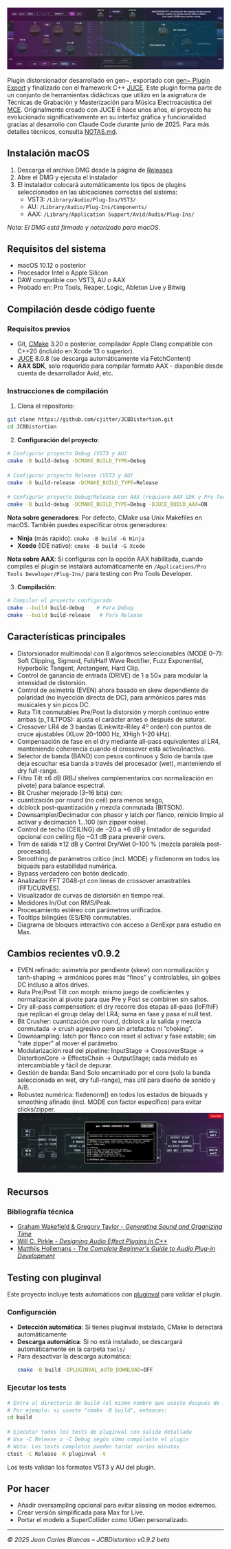 ![JCBDistortion Interface](Assets/screenshot.png)

Plugin distorsionador desarrollado en gen~, exportado con [gen~ Plugin Export](https://github.com/Cycling74/gen-plugin-export) y finalizado con el framework C++ [JUCE](https://github.com/juce-framework/JUCE). Este plugin forma parte de un conjunto de herramientas didácticas que utilizo en la asignatura de Técnicas de Grabación y Masterización para Música Electroacústica del [MCE](https://katarinagurska.com/curso-of/master-de-composicion-electroacustica-mce/). Originalmente creado con JUCE 6 hace unos años, el proyecto ha evolucionado significativamente en su interfaz gráfica y funcionalidad gracias al desarrollo con Claude Code durante junio de 2025. Para más detalles técnicos, consulta [NOTAS.md](NOTAS.md).

## Instalación macOS
1. Descarga el archivo DMG desde la página de [Releases](https://github.com/cjitter/JCBDistortion/releases)
2. Abre el DMG y ejecuta el instalador
3. El instalador colocará automáticamente los tipos de plugins seleccionados en las ubicaciones correctas del sistema:
   - VST3: `/Library/Audio/Plug-Ins/VST3/`
   - AU: `/Library/Audio/Plug-Ins/Components/`
   - AAX: `/Library/Application Support/Avid/Audio/Plug-Ins/`

*Nota: El DMG está firmado y notarizado para macOS.*

## Requisitos del sistema

- macOS 10.12 o posterior
- Procesador Intel o Apple Silicon
- DAW compatible con VST3, AU o AAX
- Probado en: Pro Tools, Reaper, Logic, Ableton Live y Bitwig

## Compilación desde código fuente

### Requisitos previos
- Git, [CMake](https://cmake.org) 3.20 o posterior, compilador Apple Clang compatible con C++20 (incluido en Xcode 13 o superior).
- [JUCE](https://github.com/juce-framework/JUCE) 8.0.8 (se descarga automáticamente via FetchContent)
- **AAX SDK**, solo requerido para compilar formato AAX - disponible desde cuenta de desarrollador Avid, etc.

### Instrucciones de compilación

1. Clona el repositorio:
```bash
git clone https://github.com/cjitter/JCBDistortion.git
cd JCBDistortion
```

2. **Configuración del proyecto**:
```bash
# Configurar proyecto Debug (VST3 y AU)
cmake -B build-debug -DCMAKE_BUILD_TYPE=Debug

# Configurar proyecto Release (VST3 y AU)
cmake -B build-release -DCMAKE_BUILD_TYPE=Release

# Configurar proyecto Debug/Release con AAX (requiere AAX SDK y Pro Tools Developer instalado)
cmake -B build-debug -DCMAKE_BUILD_TYPE=Debug -DJUCE_BUILD_AAX=ON
```

**Nota sobre generadores**: Por defecto, CMake usa Unix Makefiles en macOS. También puedes especificar otros generadores:
- **Ninja** (más rápido): `cmake -B build -G Ninja`
- **Xcode** (IDE nativo): `cmake -B build -G Xcode`

**Nota sobre AAX**: Si configuras con la opción AAX habilitada, cuando compiles el plugin se instalará automáticamente en `/Applications/Pro Tools Developer/Plug-Ins/` para testing con Pro Tools Developer.

3. **Compilación**:
```bash
# Compilar el proyecto configurado
cmake --build build-debug    # Para Debug
cmake --build build-release   # Para Release
```

## Características principales

- Distorsionador multimodal con 8 algoritmos seleccionables (MODE 0–7): Soft Clipping, Sigmoid, Full/Half Wave Rectifier, Fuzz Exponential, Hyperbolic Tangent, Arctangent, Hard Clip.
- Control de ganancia de entrada (DRIVE) de 1 a 50× para modular la intensidad de distorsión.
- Control de asimetría (EVEN) ahora basado en skew dependiente de polaridad (no inyección directa de DC), para armónicos pares más musicales y sin picos DC.
- Ruta Tilt conmutables Pre/Post la distorsión y morph continuo entre ambas (p_TILTPOS): ajusta el carácter antes o después de saturar.
- Crossover LR4 de 3 bandas (Linkwitz–Riley 4º orden) con puntos de cruce ajustables (XLow 20–1000 Hz, XHigh 1–20 kHz).
- Compensación de fase en el dry mediante all-pass equivalentes al LR4, manteniendo coherencia cuando el crossover está activo/inactivo.
- Selector de banda (BAND) con pesos continuos y Solo de banda que deja escuchar esa banda a través del procesador (wet), manteniendo el dry full-range.
- Filtro Tilt ±6 dB (RBJ shelves complementarios con normalización en pivote) para balance espectral.
- Bit Crusher mejorado (3–16 bits) con:
- cuantización por round (no ceil) para menos sesgo,
- dcblock post-quantización y mezcla conmutada (BITSON).
- Downsampler/Decimador con phasor y latch por flanco, reinicio limpio al activar y decimación 1…100 (sin zipper noise).
- Control de techo (CEILING) de −20 a +6 dB y limitador de seguridad opcional con ceiling fijo −0.1 dB para prevenir overs.
- Trim de salida ±12 dB y Control Dry/Wet 0–100 % (mezcla paralela post-procesado).
- Smoothing de parámetros crítico (incl. MODE) y fixdenorm en todos los biquads para estabilidad numérica.
- Bypass verdadero con botón dedicado.
- Analizador FFT 2048-pt con líneas de crossover arrastrables (FFT/CURVES).
- Visualizador de curvas de distorsión en tiempo real.
- Medidores In/Out con RMS/Peak.
- Procesamiento estéreo con parámetros unificados.
- Tooltips bilingües (ES/EN) conmutables.
- Diagrama de bloques interactivo con acceso a GenExpr para estudio en Max.
## Cambios recientes v0.9.2

- EVEN refinado: asimetría por pendiente (skew) con normalización y tanh-shaping → armónicos pares más “finos” y controlables, sin golpes DC incluso a altos drives.
- Ruta Pre/Post Tilt con morph: mismo juego de coeficientes y normalización al pivote para que Pre y Post se combinen sin saltos.
- Dry all-pass compensation: el dry recorre dos etapas all-pass (loF/hiF) que replican el group delay del LR4; suma en fase y pasa el null test.
- Bit Crusher: cuantización por round, dcblock a la salida y mezcla conmutada → crush agresivo pero sin artefactos ni “choking”.
- Downsampling: latch por flanco con reset al activar y fase estable; sin “rate zipper” al mover el parámetro.
- Modularización real del pipeline: InputStage → CrossoverStage → DistortionCore → EffectsChain → OutputStage; cada módulo es intercambiable y fácil de depurar.
- Gestión de banda: Band Solo encaminado por el core (solo la banda seleccionada en wet, dry full-range), más útil para diseño de sonido y A/B.
- Robustez numérica: fixdenorm() en todos los estados de biquads y smoothing afinado (incl. MODE con factor específico) para evitar clicks/zipper.
![Diagrama de Bloques](Assets/screenshotDiagram.png)

## Recursos

### Bibliografía técnica
- [Graham Wakefield & Gregory Taylor - *Generating Sound and Organizing Time*](https://cycling74.com/books/go)
- [Will C. Pirkle - *Designing Audio Effect Plugins in C++*](https://www.willpirkle.com)
- [Matthijs Hollemans - *The Complete Beginner's Guide to Audio Plug-in Development*](https://www.theaudioprogrammer.com/books/beginners-plugin-book)

## Testing con pluginval

Este proyecto incluye tests automáticos con [pluginval](https://github.com/Tracktion/pluginval) para validar el plugin.

### Configuración

- **Detección automática**: Si tienes pluginval instalado, CMake lo detectará automáticamente
- **Descarga automática**: Si no está instalado, se descargará automáticamente en la carpeta `tools/`
- Para desactivar la descarga automática:
  ```bash
  cmake -B build -DPLUGINVAL_AUTO_DOWNLOAD=OFF
  ```

### Ejecutar los tests

```bash
# Entra al directorio de build (el mismo nombre que usaste después de -B al configurar)
# Por ejemplo: si usaste "cmake -B build", entonces:
cd build

# Ejecutar todos los tests de pluginval con salida detallada
# Usa -C Release o -C Debug según cómo compilaste el plugin
# Nota: Los tests completos pueden tardar varios minutos
ctest -C Release -R pluginval -V
```

Los tests validan los formatos VST3 y AU del plugin.

## Por hacer

- Añadir oversampling opcional para evitar aliasing en modos extremos.
- Crear versión simplificada para Max for Live.
- Portar el modelo a SuperCollider como UGen personalizado.

---

*© 2025 Juan Carlos Blancas – JCBDistortion v0.9.2 beta*

